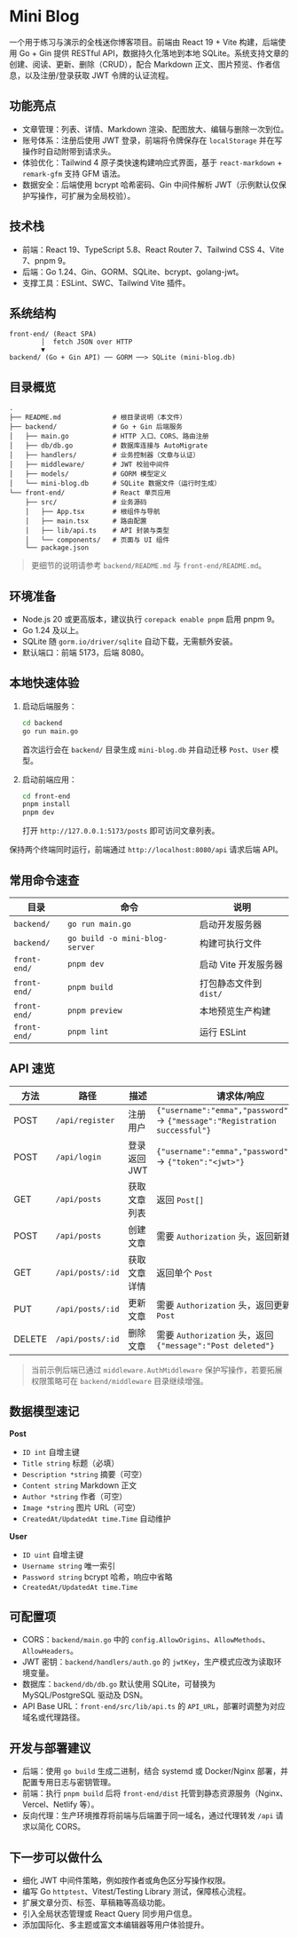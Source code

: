 ﻿# Mini Blog

一个用于练习与演示的全栈迷你博客项目。前端由 React 19 + Vite 构建，后端使用 Go + Gin 提供 RESTful API，数据持久化落地到本地 SQLite。系统支持文章的创建、阅读、更新、删除（CRUD），配合 Markdown 正文、图片预览、作者信息，以及注册/登录获取 JWT 令牌的认证流程。

## 功能亮点
- 文章管理：列表、详情、Markdown 渲染、配图放大、编辑与删除一次到位。
- 账号体系：注册后使用 JWT 登录，前端将令牌保存在 `localStorage` 并在写操作时自动附带到请求头。
- 体验优化：Tailwind 4 原子类快速构建响应式界面，基于 `react-markdown` + `remark-gfm` 支持 GFM 语法。
- 数据安全：后端使用 bcrypt 哈希密码、Gin 中间件解析 JWT（示例默认仅保护写操作，可扩展为全局校验）。

## 技术栈
- 前端：React 19、TypeScript 5.8、React Router 7、Tailwind CSS 4、Vite 7、pnpm 9。
- 后端：Go 1.24、Gin、GORM、SQLite、bcrypt、golang-jwt。
- 支撑工具：ESLint、SWC、Tailwind Vite 插件。

## 系统结构
```
front-end/ (React SPA)
        │  fetch JSON over HTTP
        ▼
backend/ (Go + Gin API) ── GORM ──> SQLite (mini-blog.db)
```

## 目录概览
```
.
├── README.md             # 根目录说明（本文件）
├── backend/              # Go + Gin 后端服务
│   ├── main.go           # HTTP 入口、CORS、路由注册
│   ├── db/db.go          # 数据库连接与 AutoMigrate
│   ├── handlers/         # 业务控制器（文章与认证）
│   ├── middleware/       # JWT 校验中间件
│   ├── models/           # GORM 模型定义
│   └── mini-blog.db      # SQLite 数据文件（运行时生成）
└── front-end/            # React 单页应用
    ├── src/              # 业务源码
    │   ├── App.tsx       # 根组件与导航
    │   ├── main.tsx      # 路由配置
    │   ├── lib/api.ts    # API 封装与类型
    │   └── components/   # 页面与 UI 组件
    └── package.json
```

> 更细节的说明请参考 `backend/README.md` 与 `front-end/README.md`。

## 环境准备
- Node.js 20 或更高版本，建议执行 `corepack enable pnpm` 启用 pnpm 9。
- Go 1.24 及以上。
- SQLite 随 `gorm.io/driver/sqlite` 自动下载，无需额外安装。
- 默认端口：前端 5173，后端 8080。

## 本地快速体验
1. 启动后端服务：
   ```bash
   cd backend
   go run main.go
   ```
   首次运行会在 `backend/` 目录生成 `mini-blog.db` 并自动迁移 `Post`、`User` 模型。

2. 启动前端应用：
   ```bash
   cd front-end
   pnpm install
   pnpm dev
   ```
   打开 `http://127.0.0.1:5173/posts` 即可访问文章列表。

保持两个终端同时运行，前端通过 `http://localhost:8080/api` 请求后端 API。

## 常用命令速查
| 目录 | 命令 | 说明 |
| ---- | ---- | ---- |
| `backend/` | `go run main.go` | 启动开发服务器 |
| `backend/` | `go build -o mini-blog-server` | 构建可执行文件 |
| `front-end/` | `pnpm dev` | 启动 Vite 开发服务器 |
| `front-end/` | `pnpm build` | 打包静态文件到 `dist/` |
| `front-end/` | `pnpm preview` | 本地预览生产构建 |
| `front-end/` | `pnpm lint` | 运行 ESLint |

## API 速览
| 方法 | 路径 | 描述 | 请求体/响应 |
| ---- | ---- | ---- | ---- |
| POST | `/api/register` | 注册用户 | `{"username":"emma","password":"pass"}` → `{"message":"Registration successful"}` |
| POST | `/api/login` | 登录返回 JWT | `{"username":"emma","password":"pass"}` → `{"token":"<jwt>"}` |
| GET | `/api/posts` | 获取文章列表 | 返回 `Post[]` |
| POST | `/api/posts` | 创建文章 | 需要 `Authorization` 头，返回新建 `Post` |
| GET | `/api/posts/:id` | 获取文章详情 | 返回单个 `Post` |
| PUT | `/api/posts/:id` | 更新文章 | 需要 `Authorization` 头，返回更新后的 `Post` |
| DELETE | `/api/posts/:id` | 删除文章 | 需要 `Authorization` 头，返回 `{"message":"Post deleted"}` |

> 当前示例后端已通过 `middleware.AuthMiddleware` 保护写操作，若要拓展权限策略可在 `backend/middleware` 目录继续增强。

## 数据模型速记
**Post**
- `ID int` 自增主键
- `Title string` 标题（必填）
- `Description *string` 摘要（可空）
- `Content string` Markdown 正文
- `Author *string` 作者（可空）
- `Image *string` 图片 URL（可空）
- `CreatedAt/UpdatedAt time.Time` 自动维护

**User**
- `ID uint` 自增主键
- `Username string` 唯一索引
- `Password string` bcrypt 哈希，响应中省略
- `CreatedAt/UpdatedAt time.Time`

## 可配置项
- CORS：`backend/main.go` 中的 `config.AllowOrigins`、`AllowMethods`、`AllowHeaders`。
- JWT 密钥：`backend/handlers/auth.go` 的 `jwtKey`，生产模式应改为读取环境变量。
- 数据库：`backend/db/db.go` 默认使用 SQLite，可替换为 MySQL/PostgreSQL 驱动及 DSN。
- API Base URL：`front-end/src/lib/api.ts` 的 `API_URL`，部署时调整为对应域名或代理路径。

## 开发与部署建议
- 后端：使用 `go build` 生成二进制，结合 systemd 或 Docker/Nginx 部署，并配置专用日志与密钥管理。
- 前端：执行 `pnpm build` 后将 `front-end/dist` 托管到静态资源服务（Nginx、Vercel、Netlify 等）。
- 反向代理：生产环境推荐将前端与后端置于同一域名，通过代理转发 `/api` 请求以简化 CORS。

## 下一步可以做什么
- 细化 JWT 中间件策略，例如按作者或角色区分写操作权限。
- 编写 Go `httptest`、Vitest/Testing Library 测试，保障核心流程。
- 扩展文章分页、标签、草稿箱等高级功能。
- 引入全局状态管理或 React Query 同步用户信息。
- 添加国际化、多主题或富文本编辑器等用户体验提升。
